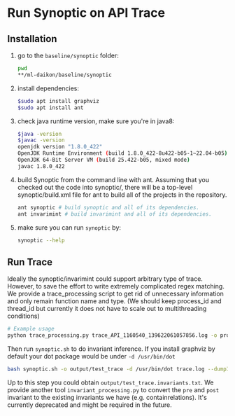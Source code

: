 # Run Synoptic on API Trace

## Installation

1. go to the `baseline/synoptic` folder:

    ```bash
    pwd
    **/ml-daikon/baseline/synoptic
    ```

2. install dependencies:

    ```bash
    $sudo apt install graphviz
    $sudo apt install ant
    ```

3. check java runtime version, make sure you're in java8:

    ```bash
    $java -version
    $javac -version
    openjdk version "1.8.0_422"
    OpenJDK Runtime Environment (build 1.8.0_422-8u422-b05-1~22.04-b05)
    OpenJDK 64-Bit Server VM (build 25.422-b05, mixed mode)
    javac 1.8.0_422
    ```

4. build Synoptic from the command line with ant. Assuming that you checked out the code into synoptic/, there will be a top-level synoptic/build.xml file for ant to build all of the projects in the repository.

    ```bash
    ant synoptic # build synoptic and all of its dependencies.
    ant invarimint # build invarimint and all of its dependencies.
    ```

5. make sure you can run `synoptic` by:

    ```bash
    synoptic --help
    ```

## Run Trace

Ideally the synoptic/invarimint could support arbitrary type of trace. However, to save the effort to write extremely complicated regex matching. We provide a trace_processing script to get rid of unnecessary information and only remain function name and type. (We should keep process_id and thread_id but currently it does not have to scale out to multithreading conditions)

```bash
# Example usage
python trace_processing.py trace_API_1160540_139622061057856.log -o processed_trace.log
```

Then run `synoptic.sh` to do invariant inference. If you install graphviz by default your dot package would be under `-d /usr/bin/dot`

```bash
bash synoptic.sh -o output/test_trace -d /usr/bin/dot trace.log --dumpInvariants --outputInvariantsToFile=True
```

Up to this step you could obtain `output/test_trace.invariants.txt`. We provide another tool `invariant_processing.py` to convert the `pre` and `post` invariant to the existing invariants we have (e.g. containrelations). It's currently deprecated and might be required in the future.
